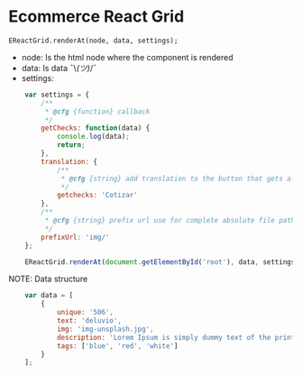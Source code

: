 # Ecommerce React Grid

`EReactGrid.renderAt(node, data, settings);`

- node: Is the html node where the component is rendered
- data: Is data ¯\\_(ツ)_/¯
- settings:

```js
    var settings = {
        /**
         * @cfg {function} callback
         */
        getChecks: function(data) {
            console.log(data);
            return;
        },
        translation: {
            /**
             * @cfg {string} add translation to the button that gets all the checks
             */
            getchecks: 'Cotizar'
        },
        /**
         * @cfg {string} prefix url use for complete absolute file paths o relative paths, like 'https://site.com' o 'images/'
         */
        prefixUrl: 'img/'
    };

    EReactGrid.renderAt(document.getElementById('root'), data, settings);
```
NOTE: Data structure
```js
    var data = [
        {
            unique: '506',
            text: 'deluvio',
            img: 'img-unsplash.jpg',
            description: 'Lorem Ipsum is simply dummy text of the printing and typesetting industry.',
            tags: ['blue', 'red', 'white']
        }
    ];
```